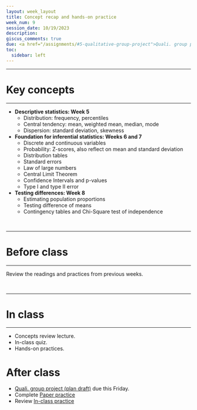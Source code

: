 ```yaml
---
layout: week_layout
title: Concept recap and hands-on practice
week_num: 9
session_date: 10/19/2023
description:
giscus_comments: true
due: <a href="/assignments/#5-qualitative-group-project">Quali. group project (plan draft)</a>
toc:
  sidebar: left
---
```


---
# Key concepts
---

- **Descriptive statistics: Week 5**
  - Distribution: frequency, percentiles
  - Central tendency: mean, weighted mean, median, mode
  - Dispersion: standard deviation, skewness
- **Foundation for inferential statistics: Weeks 6 and 7**
  - Discrete and continuous variables
  - Probability: Z-scores, also reflect on mean and standard deviation
  - Distribution tables
  - Standard errors
  - Law of large numbers
  - Central Limit Theorem
  - Confidence Intervals and p-values
  - Type I and type II error
- **Testing differences: Week 8**
  - Estimating population proportions
  - Testing difference of means
  - Contingency tables and Chi-Square test of independence

<br>

---
# Before class
---

Review the readings and practices from previous weeks.

<br>

---
# In class
---

- Concepts review lecture.
- In-class quiz.
- Hands-on practices.

# After class

- <a href="/assignments/#5-qualitative-group-project">Quali. group project (plan draft)</a> due this Friday.
- Complete [Paper practice](/assignments/#2-participation)
- Review [In-class practice](/assignments/#2-participation)